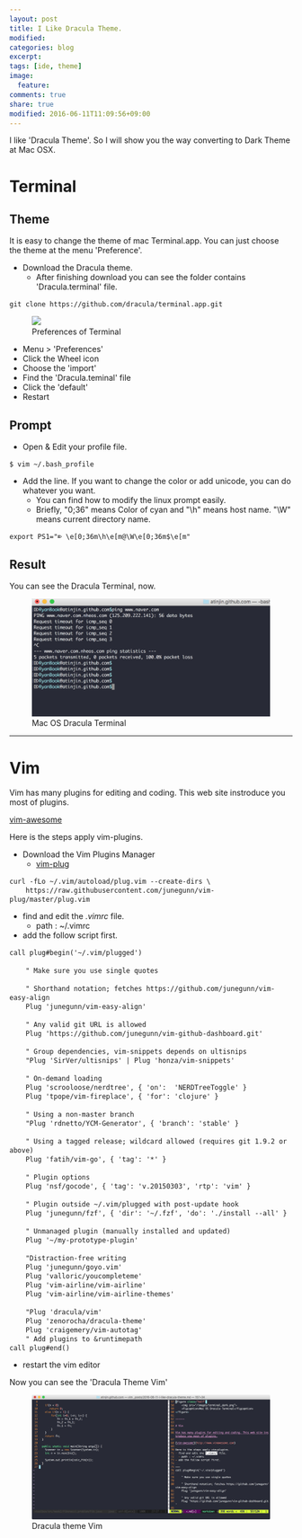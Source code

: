 ```yaml
---
layout: post
title: I Like Dracula Theme.
modified:
categories: blog
excerpt:
tags: [ide, theme]
image:
  feature:
comments: true
share: true
modified: 2016-06-11T11:09:56+09:00
---
```


I like 'Dracula Theme'. So I will show you the way converting to Dark Theme at Mac OSX.

# Terminal

## Theme
It is easy to change the theme of mac Terminal.app. You can just choose the theme at the menu 'Preference'.

- Download the Dracula theme.
  - After finishing download you can see the folder contains 'Dracula.terminal' file.

~~~
git clone https://github.com/dracula/terminal.app.git
~~~

<figure class="half">
    <img src="http://blog.ryanjin.net/images/terminal_setting.png">
    <figcaption>Preferences of Terminal</figcaption>
</figure>

- Menu > 'Preferences'
- Click the Wheel icon
- Choose the 'import'
- Find the 'Dracula.teminal' file
- Click the 'default'
- Restart

## Prompt
- Open & Edit your profile file.

~~~
$ vim ~/.bash_profile
~~~ 

- Add the line. If you want to change the color or add unicode, you can do whatever you want.
  - You can find how to modify the linux prompt easily.
  - Briefly, "0;36" means Color of cyan and "\h" means host name. "\W" means current directory name.
 
~~~
export PS1="⌦ \e[0;36m\h\e[m@\W\e[0;36m$\e[m"
~~~

## Result

You can see the Dracula Terminal, now.

<figure class="half">
    <img src="/images/terminal_dark.png">
    <figcaption>Mac OS Dracula Terminal</figcaption>
</figure>

------

# Vim

Vim has many plugins for editing and coding. This web site instroduce you most of plugins.

[vim-awesome](http://www.vimawesome.com)

Here is the steps apply vim-plugins.
- Download the Vim Plugins Manager
  - [vim-plug](https://github.com/junegunn/vim-plug)

~~~
curl -fLo ~/.vim/autoload/plug.vim --create-dirs \
    https://raw.githubusercontent.com/junegunn/vim-plug/master/plug.vim
~~~

- find and edit the *.vimrc* file.
  - path : ~/.vimrc
- add the follow script first.

~~~
call plug#begin('~/.vim/plugged')

    " Make sure you use single quotes

    " Shorthand notation; fetches https://github.com/junegunn/vim-easy-align
    Plug 'junegunn/vim-easy-align'

    " Any valid git URL is allowed
    Plug 'https://github.com/junegunn/vim-github-dashboard.git'

    " Group dependencies, vim-snippets depends on ultisnips
    "Plug 'SirVer/ultisnips' | Plug 'honza/vim-snippets'

    " On-demand loading
    Plug 'scrooloose/nerdtree', { 'on':  'NERDTreeToggle' }
    Plug 'tpope/vim-fireplace', { 'for': 'clojure' }

    " Using a non-master branch
    "Plug 'rdnetto/YCM-Generator', { 'branch': 'stable' }

    " Using a tagged release; wildcard allowed (requires git 1.9.2 or above)
    Plug 'fatih/vim-go', { 'tag': '*' }

    " Plugin options
    Plug 'nsf/gocode', { 'tag': 'v.20150303', 'rtp': 'vim' }

    " Plugin outside ~/.vim/plugged with post-update hook
    Plug 'junegunn/fzf', { 'dir': '~/.fzf', 'do': './install --all' }

    " Unmanaged plugin (manually installed and updated)
    Plug '~/my-prototype-plugin'

    "Distraction-free writing
    Plug 'junegunn/goyo.vim'
    Plug 'valloric/youcompleteme'
    Plug 'vim-airline/vim-airline'
    Plug 'vim-airline/vim-airline-themes'
    
    "Plug 'dracula/vim'
    Plug 'zenorocha/dracula-theme'
    Plug 'craigemery/vim-autotag'
    " Add plugins to &runtimepath
call plug#end()
~~~

- restart the vim editor

Now you can see the 'Dracula Theme Vim'

<figure>
    <img src="/images/vim_dark_theme.png" alt="vim Dracula Theme">
    <figcaption>Dracula theme Vim</figcaption>
</figure>

